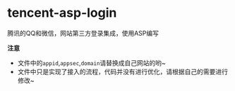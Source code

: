 # tencent-asp-login

腾讯的QQ和微信，网站第三方登录集成，使用ASP编写

**注意**

- 文件中的`appid`,`appsec`,`domain`请替换成自己网站的哟~
- 文件中只是实现了接入的流程，代码并没有进行优化，请根据自己的需要进行修改~
